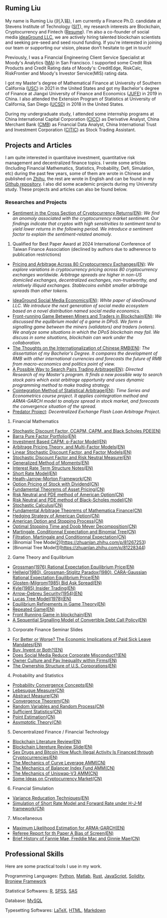 ## Ruming Liu

My name is Ruming Liu (刘入铭), I am currently a Finance Ph.D. candidate at Stevens Institute of Technology ([SIT](https://www.stevens.edu)), my research interests are Blockchain, Cryptocurrency and Fintech ([Resume](https://github.com/ronming1303/Ruming-Liu-PDF-Document/blob/main/090124Ruming_Liu_Resume.pdf)). I'm also a co-founder of social media [ideaGround LLC](https://ideaground.github.io), we are actively hiring talented blockchain scientists and seeking pre-seed and seed round funding. If you're interested in joining our team or supporting our vision, please don’t hesitate to get in touch!

Previously, I was a Financial Engineering Client Service Specialist at Moody's Analytics ([MA](https://www.moodysanalytics.com)) in San Francisco. I supported some Credit Risk Products and Credit Rating data of Moody's: CreditEdge, RiskCalc, RiskFrontier and Moody's Investor Service(MIS) rating data. 

I got my Master's degree of Mathematical Finance at University of Southern California ([USC](https://www.usc.edu)) in 2021 in the United States and got my Bachelor's degree of Finance at Jiangxi University of Finance and Economics ([JUFE](http://english.jxufe.edu.cn)) in 2019 in China. I also attended the Extension Program of Statistics at University of California, San Diego ([UCSD](https://ucsd.edu)) in 2018 in the United States.

During my undergraduate study, I attended some internship programs at China International Capital Corporation ([CICC](https://en.cicc.com)) as Derivative Analyst, China Merchant Bank ([CMB](https://english.cmbchina.com)) as Financial Data Analyst, China International Trust and Investment Corporation ([CITIC](https://www.citic.com/en/#Businesses)) as Stock Trading Assistant. 
 
## Projects and Articles
I am quite interested in quantitaive investment, quantitative risk management and decentralized finance topics. I wrote some articles (Including Financial Mathematics, Statistics, Probability, Defi, Simulation, etc) during the past few years, some of them are wrote in Chinese and published on [Zhihu](https://www.zhihu.com/people/liu-ru-ming-8/posts), the rest are wrote in English and can be found in my [Github repository](https://github.com/ronming1303/Ruming-Liu-PDF-Document). I also did some academic projects during my University study. These projects and articles can also be found below. 

### Researches and Projects
- [Sentiment in the Cross Section of Cryptocurrency Returns(EN)](https://papers.ssrn.com/sol3/papers.cfm?abstract_id=4941032): _We find an anomoly associated with the cryptocurrency market sentiment. Our findings indicate that cryptos with high sensitivities to sentiment tend to yield lower returns in the following period. We introduce a sentiment factor to explain the sentiment-related anomoly._ 
1. Qualified for Best Paper Award at 2024 International Conference of Taiwan Finance Association \(declined by authors due to adherence to publication restrictions\)
- [Pricing and Arbitrage Across 80 Cryptocurrency Exchanges(EN)](https://papers.ssrn.com/sol3/papers.cfm?abstract_id=4816710#paper-references-widget): _We explore variations in cryptocurrency pricing across 80 cryptocurrency exchanges worldwide. Arbitrage spreads are higher in non-US domiciled exchanges, decentralized exchanges, non-trustworthy, and relatively illiquid exchanges. Stablecoins exhibit smaller arbitrage spreads than other tokens._
<!-- 1. [Paper Presentation Slide](https://github.com/ronming1303/Ruming-Liu-PDF-Document/blob/main/CryptoExchange_FMA2024.pdf) -->
- [IdeaGround Social Media Economics(EN)](https://papers.ssrn.com/sol3/papers.cfm?abstract_id=4900702): _White paper of ideaGround LLC. We introduce the next generation of social media ecosystem based on a novel distribution named social media economics._
- [Front-running Game Between Miners and Traders in Blockchain(EN)](https://github.com/ronming1303/Ruming-Liu-PDF-Document/blob/main/Front_running_Game_in_Blockchain.pdf): _We discussed the equlibrium model of a game in DPoS. We form a signalling game between the miners (validators) and traders (voters). We analyze some situations in which the DPoS blockchain may fail. We discuss in some situations, blockchain can work under the collaboration._
- [The Thoughts on the Internationalization of Chinese RMB(EN)](https://github.com/ronming1303/Ruming-Liu-PDF-Document/blob/main/Toughts%20on%20the%20Internationalization%20of%20Chinese%20RMB%20%7C%20Ruming%20Liu.pdf): 
_The dissertation of my Bachelor's Degree. It compares the development of RMB with other international currencies and forecasts the future of RMB from macro-economics and politics point of view._
- [A Possible Way to Search Pairs Trading Arbitrage(EN)](https://github.com/ronming1303/Ruming-Liu-PDF-Document/blob/main/A%20Possible%20Way%20to%20Search%20Pairs%20Trading%20Arbitrage.pdf):
_Directed Research of my Master's program. It finds a new possible way to search stock pairs which exist arbitrage opportunity and uses dynamic programming method to make trading strategy._
- [Cointegration Method of Statistical Arbitrage(EN)](https://github.com/ronming1303/Ruming-Liu-PDF-Document/blob/main/Cointegration%20Method%20of%20Pairs%20Trading.pdf):
_Time Series and Econometrics course project. It applies cointegration method and ARMA-GARCH model to analyze spread in stock market, and forecasts the convergence situation of the spread._
- [Predator Project](https://github.com/ronming1303/Predator): _Decentralized Exchange Flash Loan Arbitrage Project._

1. Financial Mathematics
- [Stochastic Discount Factor, CCAPM, CAPM, and Black Scholes PDE(EN)](https://github.com/ronming1303/Ruming-Liu-PDF-Document/blob/main/Link_of_Stochastic_Discount_Factor__Black_Scholes__CAPM_and_CCAPM.pdf)
- [Barra Pure Factor Portfolio(EN)](https://github.com/ronming1303/Ruming-Liu-PDF-Document/blob/main/Barra_Pure_Factor_Portfolio.pdf)
- [Investment Based CAPM: q-Factor Model(EN)](https://github.com/ronming1303/Ruming-Liu-PDF-Document/blob/main/Investment_based_CAPM__q_Factor_Model.pdf)
- [Arbitrage Pricing Theory, and Multi-Factor Models(EN)](https://github.com/ronming1303/Ruming-Liu-PDF-Document/blob/main/Arbitrage_Pricing_Theory_and_Muti_Factor_Model.pdf)
- [Linear Stochastic Discount Factor, and Factor Models(EN)](https://github.com/ronming1303/Ruming-Liu-PDF-Document/blob/main/Factor_Model_and_Linear_Stochastic_Discount_Factor.pdf)
- [Stochastic Discount Factor and Risk Neutral Measure(EN)](https://github.com/ronming1303/Ruming-Liu-PDF-Document/blob/main/Stochastic_Discount_Factor___Risk_Neutral_Measure.pdf)
- [Generalized Method of Moments(EN)](https://github.com/ronming1303/Ruming-Liu-PDF-Document/blob/main/Generalized_Method_of_Moments.pdf)
- [Interest Rate Term Structure Notes(EN)](https://github.com/ronming1303/Ruming-Liu-PDF-Document/blob/main/interest%20rate%20term-structure.pdf)
- [Short Rate Model(EN)](https://zhuanlan.zhihu.com/p/110055526)
- [Heath-Jarrow-Morton Framework(CN)](https://zhuanlan.zhihu.com/p/112844939)
- [Option Pricing of Stock with Dividend(CN)](https://zhuanlan.zhihu.com/p/107332780)
- [Fundamental Theorems of Asset Pricing(CN)](https://zhuanlan.zhihu.com/p/106374643)
- [Risk Neutral and PDE method of American Option(CN)](https://zhuanlan.zhihu.com/p/105325456)
- [Risk Neutral and PDE method of Black-Scholes model(CN)](https://zhuanlan.zhihu.com/p/96875039)
- [Stochastic Calculus(CN)](https://zhuanlan.zhihu.com/p/96729991)
- [Fundamental Arbitrage Theorems of Mathematica Finance(CN)](https://zhuanlan.zhihu.com/p/86038736)
- [Hedging Strategy of American Option(CN)](https://zhuanlan.zhihu.com/p/85319326)
- [American Option and Stopping Process(CN)](https://zhuanlan.zhihu.com/p/82860673)
- [Optimal Stopping Time and Doob Meyer Decomposition(CN)](https://zhuanlan.zhihu.com/p/84907455)
- [Martingale, Conditionnal Expectation and Binomial Tree(CN)](https://zhuanlan.zhihu.com/p/83833362)
- [Filtration, Martingale and Conditionnal Expectation(CN)](https://zhuanlan.zhihu.com/p/83314877)
- [Binomial Tree Model[2](CN)](https://zhuanlan.zhihu.com/p/81267253)
- [Binomial Tree Model[1](CN)](https://zhuanlan.zhihu.com/p/81228344)

2. Game Theory and Equilibrium
- [Grossman(1976) Rational Expectation Equilibrium Price(EN)](https://github.com/ronming1303/Ruming-Liu-PDF-Document/blob/main/Grossman_1976_.pdf)
- [Hellwig(1980), Grossman-Stiglitz Paradox(1980), CARA-Gaussian Rational Expectation Equilibrium Price(EN)](https://github.com/ronming1303/Ruming-Liu-PDF-Document/blob/main/Grossman_Stiglitz_1980_.pdf)
- [Glosten-Milgrom(1985) Bid Ask Spread(EN)](https://github.com/ronming1303/Ruming-Liu-PDF-Document/blob/main/Glosten_Milgrom_1985_.pdf)
- [Kyle(1985) Insider Trading(EN)](https://github.com/ronming1303/Ruming-Liu-PDF-Document/blob/main/Kyle_1985_.pdf)
- [Arrow-Debreu Security(1954)(EN)](https://github.com/ronming1303/Ruming-Liu-PDF-Document/blob/main/Arrow_Debreu_Market.pdf)
- [Lucas Tree Model(1978)(EN)](https://github.com/ronming1303/Ruming-Liu-PDF-Document/blob/main/LucasAssetPrice.pdf)
- [Equilibrium Refinements in Game Theory(EN)](https://github.com/ronming1303/Ruming-Liu-PDF-Document/blob/main/GameTheoryNote.pdf)
- [Repeated Game(EN)](https://github.com/ronming1303/Ruming-Liu-PDF-Document/blob/main/GameTheoryNote2.pdf)
- [Front Running Game in blockchain(EN)](https://github.com/ronming1303/Ruming-Liu-PDF-Document/blob/main/Front_running_Game_in_Blockchain.pdf)
- [A Sequential Signalling Model of Convertible Debt Call Policy(EN)](https://github.com/ronming1303/Ruming-Liu-PDF-Document/blob/main/A_Sequential_Signaling_Model_of_Convertible_Debt_Call_Policy.pdf)

3. Corporate Finance Seminar Slides
- [For Better or Worse? The Economic Implications of Paid Sick Leave Mandates(EN)](https://github.com/ronming1303/Ruming-Liu-PDF-Document/blob/main/Paid_Sick_Leave_Mandates_Review.pdf)
- [Buy, Invent or Both?(EN)](https://github.com/ronming1303/Ruming-Liu-PDF-Document/blob/main/Buy__Invent_or_Both_.pdf)
- [Does Social Media Reduce Corporate Misconduct?(EN)](https://github.com/ronming1303/Ruming-Liu-PDF-Document/blob/main/Does_Social_Media_Reduce_Misconduct_.pdf)
- [Owner Culture and Pay Inequality within Firms(EN)](https://github.com/ronming1303/Ruming-Liu-PDF-Document/blob/main/Owner_Culture_and_Pay_Inequality_within_Firms.pdf)
- [The Ownership Structure of U.S. Corporations(EN)](https://github.com/ronming1303/Ruming-Liu-PDF-Document/blob/main/The_Ownership_Structure_of_U_S__corporations.pdf)


4. Probability and Statistics
- [Probability Convergence Concepts(EN)](https://zhuanlan.zhihu.com/p/164667409)
- [Lebesugue Measure(CN)](https://zhuanlan.zhihu.com/p/338600430)
- [Abstract Measure(CN)](https://zhuanlan.zhihu.com/p/340521567)
- [Convergence Theorem(CN)](https://zhuanlan.zhihu.com/p/345848527)
- [Random Variables and Random Process(CN)](https://zhuanlan.zhihu.com/p/89399400)
- [Sufficient Statistics(CN)](https://zhuanlan.zhihu.com/p/407004295)
- [Point Estimation(CN)](https://zhuanlan.zhihu.com/p/407004295)
- [Asymptotic Theory(CN)](https://zhuanlan.zhihu.com/p/408169919)

5. Dencentralized Finance / Financial Technology
- [Blockchain Literature Review(EN)](https://github.com/ronming1303/Ruming-Liu-PDF-Document/blob/main/blockchain_review.pdf)
- [Blockchain Litereture Review Slide(EN)](https://github.com/ronming1303/Ruming-Liu-PDF-Document/blob/main/critical_research.pdf)
- [Sex Drugs and Bitcoin How Much Illegal Activity Is Financed through Cryptocurrencies(EN)](https://github.com/ronming1303/Ruming-Liu-PDF-Document/blob/main/Sex__Drugs__and_Bitcoin__How_Much_Illegal_Activity_Is_Financed_through_Cryptocurrencies.pdf)
- [The Mechanics of Curve Leverage AMM(CN)](https://zhuanlan.zhihu.com/p/407655879)
- [The Mechanics of Balancer Index Fund AMM(CN)](https://zhuanlan.zhihu.com/p/165444323)
- [The Mechanics of Uniswap-V3 AMM(CN)](https://zhuanlan.zhihu.com/p/87243177)
- [Some Ideas on Cryptocurrency Market(CN)](https://zhuanlan.zhihu.com/p/383499265)

6. Financial Simulation
- [Variance Reducation Techniques(EN)](https://github.com/ronming1303/Ruming-Liu-PDF-Document/blob/main/Variance_Reduction_Techniques.pdf)
- [Simulation of Short Rate Model and Forward Rate under H-J-M framework(CN)](https://github.com/ronming1303/Ruming-Liu-PDF-Document/blob/main/Short%20Rate%20Simulation.pdf)


7. Miscellaneous
- [Maximum Likelihood Estimation for ARMA-GARCH(EN)](https://zhuanlan.zhihu.com/p/266329597)
- [Referee Report for th Paper A Bias of Screen(EN)](https://github.com/ronming1303/Ruming-Liu-PDF-Document/blob/main/Referee%20of%20Econ504%20Paper%20Ruming%20Liu_2848262948.pdf)
- [Brief History of Fannie Mae, Freddie Mac and Ginnie Mae(CN)](https://zhuanlan.zhihu.com/p/80399531) 

## Professional Skills
Here are some practical tools I use in my work.

Programming Languages: [Python](https://www.python.org), [Matlab](https://www.mathworks.com/products/matlab.html), [Rust](https://www.rust-lang.org), [JavaScript](), [Solidity](https://docs.soliditylang.org/en/v0.8.11/), [Broniew Framework](https://eth-brownie.readthedocs.io/en/stable/)

Statistical Softwares: [R](https://www.r-project.org), [SPSS](https://www.ibm.com/products/spss-statistics), [SAS](https://www.sas.com/en_us/home.html)

Database: [MySQL](https://www.mysql.com)

Typesetting Softwares: [LaTeX](https://www.latex-project.org), [HTML](https://developer.mozilla.org/en-US/docs/Web/HTML), [Markdown](https://docs.github.com/en/github/writing-on-github/getting-started-with-writing-and-formatting-on-github/basic-writing-and-formatting-syntax)
